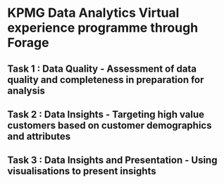 # KPMG Data Analytics Virtual experience programme through Forage
## Task 1 : Data Quality -  Assessment of data quality and completeness in preparation for analysis
## Task 2 : Data Insights - Targeting high value customers based on customer demographics and attributes
## Task 3 : Data Insights and Presentation - Using visualisations to present insights
